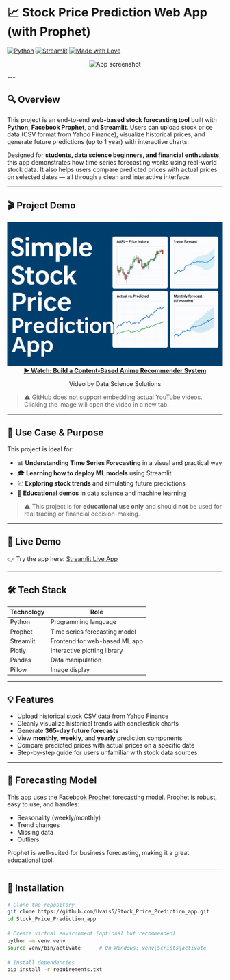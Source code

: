 # 📈 Stock Price Prediction Web App (with Prophet)


[![Python](https://img.shields.io/badge/Python-3.8%2B-blue?logo=python)](https://www.python.org/)
[![Streamlit](https://img.shields.io/badge/Built%20with-Streamlit-orange?logo=streamlit)](https://streamlit.io/)
[![Made with Love](https://img.shields.io/badge/Made%20with-%E2%9D%A4-red)](#)

<p align="center">
  <img src="intro_stock.gif" alt="App screenshot" width="800">
</p>
---

## 🔍 Overview

This project is an end-to-end **web-based stock forecasting tool** built with **Python, Facebook Prophet**, and **Streamlit**. Users can upload stock price data (CSV format from Yahoo Finance), visualize historical prices, and generate future predictions (up to 1 year) with interactive charts.

Designed for **students, data science beginners, and financial enthusiasts**, this app demonstrates how time series forecasting works using real-world stock data. It also helps users compare predicted prices with actual prices on selected dates — all through a clean and interactive interface.

---

## 🎬 Project Demo

<div align="center">
  <a href="https://youtu.be/kZP5kroO56Q?si=IAgaUtPpsjqIgkni" target="_blank">
    <img src="stock_thumbnail.png" alt="Watch Anime Recommendation System Demo" width="640">
  </a>
  <br>
  <strong><a href="https://www.youtube.com/watch?v=DF53aO3G2jQ&ab_channel=uvaissaifi" target="_blank">▶️ Watch: Build a Content-Based Anime Recommender System</a></strong>
  <p>Video by Data Science Solutions</p>
</div>

> ⚠️ GitHub does not support embedding actual YouTube videos. Clicking the image will open the video in a new tab.


---

## 🎯 Use Case & Purpose

This project is ideal for:

- 📊 **Understanding Time Series Forecasting** in a visual and practical way
- 🎓 **Learning how to deploy ML models** using Streamlit
- 💹 **Exploring stock trends** and simulating future predictions
- 🧪 **Educational demos** in data science and machine learning

> ⚠️ This project is for **educational use only** and should **not** be used for real trading or financial decision-making.

---

## 🚀 Live Demo

👉 Try the app here: [Streamlit Live App](https://share.streamlit.io/uvais5/stock_price_prediction_app/main/app.py)

---

## 🛠 Tech Stack

| Technology    | Role                               |
|---------------|------------------------------------|
| Python        | Programming language               |
| Prophet       | Time series forecasting model      |
| Streamlit     | Frontend for web-based ML app      |
| Plotly        | Interactive plotting library       |
| Pandas        | Data manipulation                  |
| Pillow        | Image display                      |

---

## 💡 Features

- Upload historical stock CSV data from Yahoo Finance
- Cleanly visualize historical trends with candlestick charts
- Generate **365-day future forecasts**
- View **monthly**, **weekly**, and **yearly** prediction components
- Compare predicted prices with actual prices on a specific date
- Step-by-step guide for users unfamiliar with stock data sources

---

## 🧠 Forecasting Model

This app uses the [Facebook Prophet](https://facebook.github.io/prophet/) forecasting model. Prophet is robust, easy to use, and handles:

- Seasonality (weekly/monthly)
- Trend changes
- Missing data
- Outliers

Prophet is well-suited for business forecasting, making it a great educational tool.

---

## 🔧 Installation

```bash
# Clone the repository
git clone https://github.com/Uvais5/Stock_Price_Prediction_app.git
cd Stock_Price_Prediction_app

# Create virtual environment (optional but recommended)
python -m venv venv
source venv/bin/activate      # On Windows: venv\Scripts\activate

# Install dependencies
pip install -r requirements.txt
